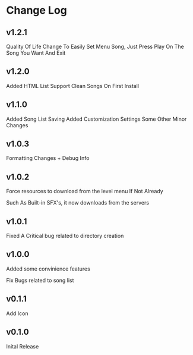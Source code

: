 # Change Log

## v1.2.1
Quality Of Life Change To Easily Set Menu Song,
Just Press Play On The Song You Want And Exit

## v1.2.0
Added HTML List Support
Clean Songs On First Install

## v1.1.0
Added Song List Saving
Added Customization Settings
Some Other Minor Changes

## v1.0.3
Formatting Changes + Debug Info

## v1.0.2
Force resources to download from the level menu If Not Already

Such As Built-in SFX's, it now downloads from the servers

## v1.0.1
Fixed A Critical bug related to directory creation

## v1.0.0
Added some convinience features

Fix Bugs related to song list

## v0.1.1
Add Icon

## v0.1.0
Inital Release